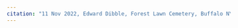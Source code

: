 ```yaml
---
citation: "11 Nov 2022, Edward Dibble, Forest Lawn Cemetery, Buffalo NY, via personal correspondence."
---
```


